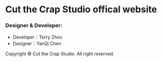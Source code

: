 <h1>Cut the Crap Studio offical website</h1>
<h3>Designer & Developer:</h3>
<ul>
    <li>Developer：Terry Zhou</li>
    <li>Designer：YanQi Chen</li>
</ul>
<p>Copyright &copy Cut the Crap Studio. All right reserved.</p>